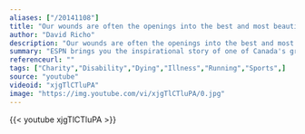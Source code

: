 ```yaml
---
aliases: ["/20141108"]
title: "Our wounds are often the openings into the best and most beautiful part of us."
author: "David Richo"
description: "Our wounds are often the openings into the best and most beautiful part of us. - David Richo quotes from GetInspired365.com"
summary: "ESPN brings you the inspirational story of one of Canada's greatest heroes... Terry Fox"
referenceurl: ""
tags: ["Charity","Disability","Dying","Illness","Running","Sports",]
source: "youtube"
videoid: "xjgTlCTluPA"
image: "https://img.youtube.com/vi/xjgTlCTluPA/0.jpg"
---
```


{{< youtube xjgTlCTluPA >}}
